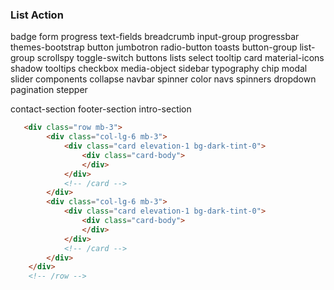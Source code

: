 ### List Action
badge form progress text-fields breadcrumb input-group progressbar themes-bootstrap button jumbotron radio-button toasts button-group list-group scrollspy toggle-switch buttons lists select tooltip card material-icons shadow tooltips checkbox media-object sidebar typography chip modal slider components collapse navbar spinner color navs spinners dropdown pagination stepper 

contact-section footer-section intro-section
```html
   <div class="row mb-3">
        <div class="col-lg-6 mb-3">
            <div class="card elevation-1 bg-dark-tint-0">
                <div class="card-body">
                </div>
            </div>
            <!-- /card -->
        </div>
        <div class="col-lg-6 mb-3">
            <div class="card elevation-1 bg-dark-tint-0">
                <div class="card-body">
                </div>
            </div>
            <!-- /card -->
        </div>
    </div>
    <!-- /row -->
```